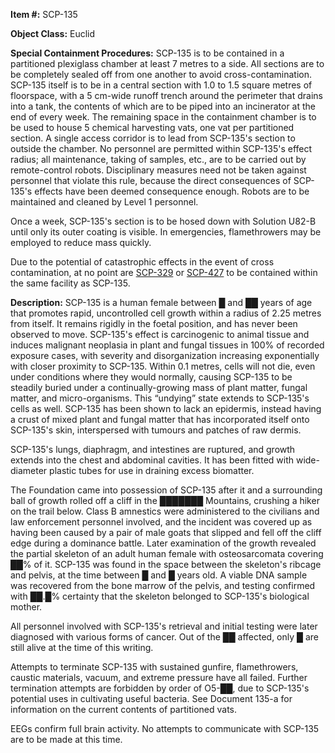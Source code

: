   
**Item #:** SCP-135

**Object Class:** Euclid

**Special Containment Procedures:** SCP-135 is to be contained in a partitioned plexiglass chamber at least 7 metres to a side. All sections are to be completely sealed off from one another to avoid cross-contamination. SCP-135 itself is to be in a central section with 1.0 to 1.5 square metres of floorspace, with a 5 cm-wide runoff trench around the perimeter that drains into a tank, the contents of which are to be piped into an incinerator at the end of every week. The remaining space in the containment chamber is to be used to house 5 chemical harvesting vats, one vat per partitioned section. A single access corridor is to lead from SCP-135's section to outside the chamber. No personnel are permitted within SCP-135's effect radius; all maintenance, taking of samples, etc., are to be carried out by remote-control robots. Disciplinary measures need not be taken against personnel that violate this rule, because the direct consequences of SCP-135's effects have been deemed consequence enough. Robots are to be maintained and cleaned by Level 1 personnel.

Once a week, SCP-135's section is to be hosed down with Solution U82-B until only its outer coating is visible. In emergencies, flamethrowers may be employed to reduce mass quickly.

Due to the potential of catastrophic effects in the event of cross contamination, at no point are [SCP-329](/scp-329) or [SCP-427](/scp-427) to be contained within the same facility as SCP-135.

**Description:** SCP-135 is a human female between █ and ██ years of age that promotes rapid, uncontrolled cell growth within a radius of 2.25 metres from itself. It remains rigidly in the foetal position, and has never been observed to move. SCP-135's effect is carcinogenic to animal tissue and induces malignant neoplasia in plant and fungal tissues in 100% of recorded exposure cases, with severity and disorganization increasing exponentially with closer proximity to SCP-135. Within 0.1 metres, cells will not die, even under conditions where they would normally, causing SCP-135 to be steadily buried under a continually-growing mass of plant matter, fungal matter, and micro-organisms. This “undying” state extends to SCP-135's cells as well. SCP-135 has been shown to lack an epidermis, instead having a crust of mixed plant and fungal matter that has incorporated itself onto SCP-135's skin, interspersed with tumours and patches of raw dermis.

SCP-135's lungs, diaphragm, and intestines are ruptured, and growth extends into the chest and abdominal cavities. It has been fitted with wide-diameter plastic tubes for use in draining excess biomatter.

The Foundation came into possession of SCP-135 after it and a surrounding ball of growth rolled off a cliff in the ███████ Mountains, crushing a hiker on the trail below. Class B amnestics were administered to the civilians and law enforcement personnel involved, and the incident was covered up as having been caused by a pair of male goats that slipped and fell off the cliff edge during a dominance battle. Later examination of the growth revealed the partial skeleton of an adult human female with osteosarcomata covering ██% of it. SCP-135 was found in the space between the skeleton's ribcage and pelvis, at the time between █ and █ years old. A viable DNA sample was recovered from the bone marrow of the pelvis, and testing confirmed with ██.█% certainty that the skeleton belonged to SCP-135's biological mother.

All personnel involved with SCP-135's retrieval and initial testing were later diagnosed with various forms of cancer. Out of the ██ affected, only █ are still alive at the time of this writing.

Attempts to terminate SCP-135 with sustained gunfire, flamethrowers, caustic materials, vacuum, and extreme pressure have all failed. Further termination attempts are forbidden by order of O5-██, due to SCP-135's potential uses in cultivating useful bacteria. See Document 135-a for information on the current contents of partitioned vats.

EEGs confirm full brain activity. No attempts to communicate with SCP-135 are to be made at this time.